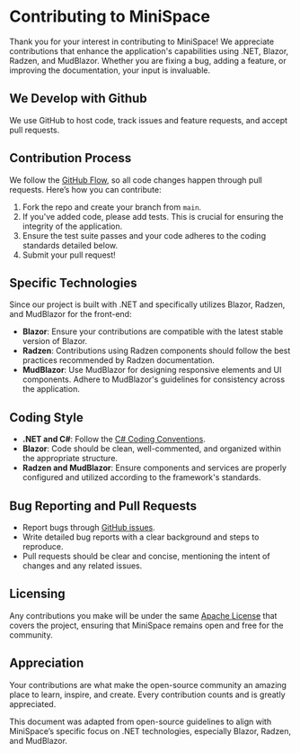 # Contributing to MiniSpace

Thank you for your interest in contributing to MiniSpace! We appreciate contributions that enhance the application's capabilities using .NET, Blazor, Radzen, and MudBlazor. Whether you are fixing a bug, adding a feature, or improving the documentation, your input is invaluable.

## We Develop with Github

We use GitHub to host code, track issues and feature requests, and accept pull requests.

## Contribution Process

We follow the [GitHub Flow](https://guides.github.com/introduction/flow/index.html), so all code changes happen through pull requests. Here’s how you can contribute:

1. Fork the repo and create your branch from `main`.
2. If you've added code, please add tests. This is crucial for ensuring the integrity of the application.
3. Ensure the test suite passes and your code adheres to the coding standards detailed below.
4. Submit your pull request!

## Specific Technologies

Since our project is built with .NET and specifically utilizes Blazor, Radzen, and MudBlazor for the front-end:

- **Blazor**: Ensure your contributions are compatible with the latest stable version of Blazor.
- **Radzen**: Contributions using Radzen components should follow the best practices recommended by Radzen documentation.
- **MudBlazor**: Use MudBlazor for designing responsive elements and UI components. Adhere to MudBlazor's guidelines for consistency across the application.

## Coding Style

- **.NET and C#**: Follow the [C# Coding Conventions](https://docs.microsoft.com/en-us/dotnet/csharp/fundamentals/coding-style/coding-conventions).
- **Blazor**: Code should be clean, well-commented, and organized within the appropriate structure.
- **Radzen and MudBlazor**: Ensure components and services are properly configured and utilized according to the framework's standards.

## Bug Reporting and Pull Requests

- Report bugs through [GitHub issues](https://github.com/SaintAngeLs/distributed_minispace/issues).
- Write detailed bug reports with a clear background and steps to reproduce.
- Pull requests should be clear and concise, mentioning the intent of changes and any related issues.

## Licensing

Any contributions you make will be under the same [Apache License](LICENSE) that covers the project, ensuring that MiniSpace remains open and free for the community.

## Appreciation

Your contributions are what make the open-source community an amazing place to learn, inspire, and create. Every contribution counts and is greatly appreciated.

This document was adapted from open-source guidelines to align with MiniSpace’s specific focus on .NET technologies, especially Blazor, Radzen, and MudBlazor.
